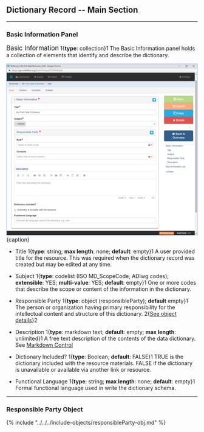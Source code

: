 ## Dictionary Record -- Main Section
---

### Basic Information Panel

<span class="md-panel" style="font-size: larger">Basic Information</span> <i class="fa fa-asterisk required" title="Required"> </i> 1{**type**: collection}1  The <span class="md-panel">Basic Information</span> panel holds a collection of elements that identify and describe the dictionary.

![Dictionary Basic Information Panel](/assets/reference/edit-objects/dictionary/main/basicInfo-main.png){caption}

* <span class="md-element">Title</span> <i class="fa fa-asterisk required" title="Required"> </i> 1{**type**: string; **max length**: none; **default**: empty}1 A user provided title for the resource.  This was required when the dictionary record was created but may be edited at any time.

* <span class="md-element">Subject</span> <i class="fa fa-asterisk required" title="Required"> </i> 1{**type**: codelist (ISO MD_ScopeCode, ADIwg codes); **extensible**: YES; **multi-value**: YES; **default**: empty}1  One or more codes that describe the scope or content of the information in the dictionary.

* <span class="md-entity">Responsible Party</span> 1{**type**: object (<span class="md-panel">responsibleParty</span>); **default** empty}1 The person or organization having primary responsibility for the intellectual content and structure of this dictionary. 2{[See object details](#responsible-party-object)}2 

* <span class="md-element">Description</span> 1{**type**: markdown text; **default**: empty; **max length**: unlimited}1 A free text description of the contents of the data dictionary.  See [Markdown Control](../../controls/markdown-control.md)

* <span class="md-element">Dictionary Included?</span> 1{**type**: Boolean; **default**: FALSE}1 TRUE is the dictionary included with the resource materials.  FALSE if the dictionary is unavailable or available via another link or resource.

* <span class="md-element">Functional Language</span> 1{**type**: string; **max length**: none; **default**: empty}1 Formal functional language used in write the dictionary schema. 

----

### Responsible Party Object 

{% include "../../../include-objects/responsibleParty-obj.md" %}
